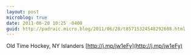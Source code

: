 ```yaml
---
layout: post
microblog: true
date: 2011-06-28 10:25 -0400
guid: http://padraic.micro.blog/2011/06/28/t85715324548292608.html
---
```

Old Time Hockey, NY Islanders [http://j.mp/jw1eFy](http://j.mp/jw1eFy)
